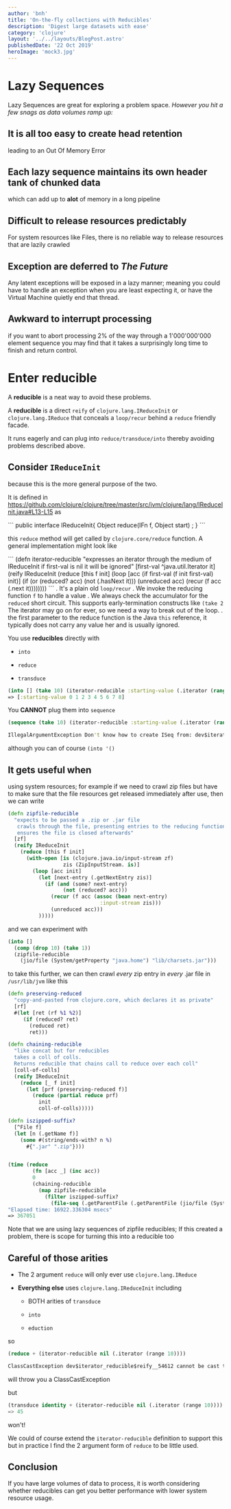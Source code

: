 ```yaml
---
author: 'bnh'
title: 'On-the-fly collections with Reducibles'
description: 'Digest large datasets with ease'
category: 'clojure'
layout: '../../layouts/BlogPost.astro'
publishedDate: '22 Oct 2019'
heroImage: 'mock3.jpg'
---
```


# Lazy Sequences

Lazy Sequences are great for exploring a problem space. _However you hit
a few snags as data volumes ramp up:_

## It is all too easy to create head retention

leading to an Out Of Memory Error

## Each lazy sequence maintains its own header tank of chunked data

which can add up to **alot** of memory in a long pipeline

## Difficult to release resources predictably

For system resources like Files, there is no reliable way to release
resources that are lazily crawled

## Exception are deferred to _The Future_

Any latent exceptions will be exposed in a lazy manner; meaning you
could have to handle an exception when you are least expecting it, or
have the Virtual Machine quietly end that thread.

## Awkward to interrupt processing

if you want to abort processing 2% of the way through a 1'000'000'000
element sequence you may find that it takes a surprisingly long time to
finish and return control.

# Enter reducible

A **reducible** is a neat way to avoid these problems.

A **reducible** is a direct `reify` of `clojure.lang.IReduceInit` or
`clojure.lang.IReduce` that conceals a `loop/recur` behind a `reduce`
friendly facade.

It runs eagerly and can plug into `reduce/transduce/into` thereby
avoiding problems described above.

## Consider `IReduceInit`

because this is the more general purpose of the two.

It is defined in
<https://github.com/clojure/clojure/tree/master/src/jvm/clojure/lang/IReduceInit.java#L13-L15>
as

\`\`\` public interface IReduceInit{ Object reduce(IFn f, Object start)
; } \`\`\`

this `reduce` method will get called by `clojure.core/reduce` function.
A general implementation might look like

\`\`\` (defn iterator-reducible \"expresses an iterator through the
medium of IReduceInit if first-val is nil it will be ignored\"
\[first-val \^java.util.Iterator it\] (reify IReduceInit (reduce \[this
f init\] (loop \[acc (if first-val (f init first-val) init)\] (if (or
(reduced? acc) (not (.hasNext it))) (unreduced acc) (recur (f acc (.next
it)))))))) \`\`\` . It's a plain old `loop/recur` . We invoke the
reducing function `f` to handle a value . We always check the
accumulator for the `reduced` short circuit. This supports
early-termination constructs like `(take 2` The iterator may go on for
ever, so we need a way to break out of the loop. . the first parameter
to the reduce function is the Java `this` reference, it typically does
not carry any value her and is usually ignored.

You use **reducibles** directly with

- `into`

- `reduce`

- `transduce`

```clojure
(into [] (take 10) (iterator-reducible :starting-value (.iterator (range))))
=> [:starting-value 0 1 2 3 4 5 6 7 8]
```

You **CANNOT** plug them into `sequence`

```clojure
(sequence (take 10) (iterator-reducible :starting-value (.iterator (range))))

IllegalArgumentException Don't know how to create ISeq from: dev$iterator_reducible$reify__54612  clojure.lang.RT.seqFrom (RT.java:550)
```

although you can of course `(into '()`

## It gets useful when

using system resources; for example if we need to crawl zip files but
have to make sure that the file resources get released immediately after
use, then we can write

```clojure
(defn zipfile-reducible
  "expects to be passed a .zip or .jar file
   crawls through the file, presenting entries to the reducing function
   ensures the file is closed afterwards"
  [zf]
  (reify IReduceInit
    (reduce [this f init]
      (with-open [is (clojure.java.io/input-stream zf)
                  zis (ZipInputStream. is)]
        (loop [acc init]
          (let [next-entry (.getNextEntry zis)]
            (if (and (some? next-entry)
                  (not (reduced? acc)))
              (recur (f acc (assoc (bean next-entry)
                              :input-stream zis)))
              (unreduced acc)))
          )))))
```

and we can experiment with

```clojure
(into []
  (comp (drop 10) (take 1))
  (zipfile-reducible
    (jio/file (System/getProperty "java.home") "lib/charsets.jar")))
```

to take this further, we can then crawl _every_ zip entry in _every_
.jar file in `/usr/lib/jvm` like this

```clojure
(defn preserving-reduced
  "copy-and-pasted from clojure.core, which declares it as private"
  [rf]
  #(let [ret (rf %1 %2)]
     (if (reduced? ret)
       (reduced ret)
       ret)))

(defn chaining-reducible
  "like concat but for reducibles
  takes a coll of colls.
  Returns reducible that chains call to reduce over each coll"
  [coll-of-colls]
  (reify IReduceInit
    (reduce [_ f init]
      (let [prf (preserving-reduced f)]
        (reduce (partial reduce prf)
          init
          coll-of-colls)))))

(defn iszipped-suffix?
  [^File f]
  (let [n (.getName f)]
    (some #(string/ends-with? n %)
      #{".jar" ".zip"})))


(time (reduce
        (fn [acc _] (inc acc))
        0
        (chaining-reducible
          (map zipfile-reducible
            (filter iszipped-suffix?
              (file-seq (.getParentFile (.getParentFile (jio/file (System/getProperty "java.home"))))))))))
"Elapsed time: 16922.336304 msecs"
=> 367051
```

Note that we are using lazy sequences of zipfile reducibles; If this
created a problem, there is scope for turning this into a reducible too

## Careful of those arities

- The 2 argument `reduce` will only ever use `clojure.lang.IReduce`

- **Everything else** uses `clojure.lang.IReduceInit` including

  - BOTH arities of `transduce`

  - `into`

  - `eduction`

so

```cl
(reduce + (iterator-reducible nil (.iterator (range 10))))

ClassCastException dev$iterator_reducible$reify__54612 cannot be cast to clojure.lang.IReduce  clojure.core.protocols/fn--7831 (protocols.clj:75)
```

will throw you a ClassCastException

but

```cl
(transduce identity + (iterator-reducible nil (.iterator (range 10))))
=> 45
```

won't!

We could of course extend the `iterator-reducible` definition to support
this but in practice I find the 2 argument form of `reduce` to be little
used.

## Conclusion

If you have large volumes of data to process, it is worth considering
whether reducibles can get you better performance with lower system
resource usage.
